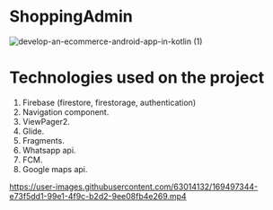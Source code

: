 # ShoppingAdmin

![develop-an-ecommerce-android-app-in-kotlin (1)](https://user-images.githubusercontent.com/63014132/169488164-2b11365c-9c6d-447a-bacb-ccc028779a68.jpg)

# Technologies used on the project
1) Firebase (firestore, firestorage, authentication)
2) Navigation component.
3) ViewPager2.
4) Glide.
5) Fragments.
6) Whatsapp api.
7) FCM.
8) Google maps api.

https://user-images.githubusercontent.com/63014132/169497344-e73f5dd1-99e1-4f9c-b2d2-9ee08fb4e269.mp4

